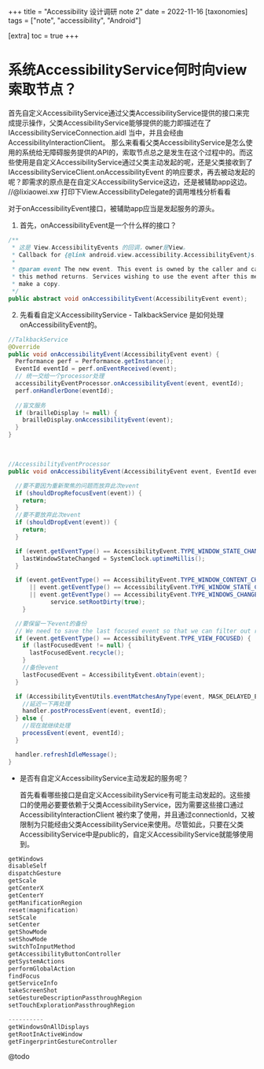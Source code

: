 +++
title = "Accessibility 设计调研 note 2"
date = 2022-11-16
[taxonomies]
  tags = ["note", "accessibility", "Android"]

[extra]
  toc = true
+++

# 系统AccessibilityService何时向view索取节点？

首先自定义AccessibilityService通过父类AccessibilityService提供的接口来完成提示操作，父类AccessibilityService能够提供的能力即描述在了 IAccessibilityServiceConnection.aidl 当中，并且会经由AccessibilityInteractionClient。
那么来看看父类AccessibilityService是怎么使用的系统给无障碍服务提供的API的，索取节点总之是发生在这个过程中的。而这些使用是自定义AccessibilityService通过父类主动发起的呢，还是父类接收到了 IAccessibilityServiceClient.onAccessibilityEvent 的响应要求，再去被动发起的呢？即需求的原点是在自定义AccessibilityService这边，还是被辅助app这边。
//@lixiaowei.xw 打印下View.AccessibilityDelegate的调用堆栈分析看看

对于onAccessibilityEvent接口，被辅助app应当是发起服务的源头。

1. 首先，onAccessibilityEvent是一个什么样的接口？
```java
/**
 * 这是 View.AccessibilityEvents 的回调，owner是View。
 * Callback for {@link android.view.accessibility.AccessibilityEvent}s.
 *
 * @param event The new event. This event is owned by the caller and cannot be used after
 * this method returns. Services wishing to use the event after this method returns should
 * make a copy.
 */
public abstract void onAccessibilityEvent(AccessibilityEvent event);
```

2. 先看看自定义AccessibilityService - TalkbackService 是如何处理 onAccessibilityEvent的。
```java
//TalkbackService
@Override
public void onAccessibilityEvent(AccessibilityEvent event) {
  Performance perf = Performance.getInstance();
  EventId eventId = perf.onEventReceived(event);
  // 统一交给一个processor处理
  accessibilityEventProcessor.onAccessibilityEvent(event, eventId);
  perf.onHandlerDone(eventId);
 
  //盲文服务
  if (brailleDisplay != null) {
    brailleDisplay.onAccessibilityEvent(event);
  }
}
```
 <br/>

```java
//AccessibilityEventProcessor
public void onAccessibilityEvent(AccessibilityEvent event, EventId eventId) {

  //要不要因为重新聚焦的问题而放弃此次event
  if (shouldDropRefocusEvent(event)) {
    return;
  }
  //要不要放弃此次event
  if (shouldDropEvent(event)) {
    return;
  }

  if (event.getEventType() == AccessibilityEvent.TYPE_WINDOW_STATE_CHANGED) {
    lastWindowStateChanged = SystemClock.uptimeMillis();
  }

  if (event.getEventType() == AccessibilityEvent.TYPE_WINDOW_CONTENT_CHANGED
      || event.getEventType() == AccessibilityEvent.TYPE_WINDOW_STATE_CHANGED
      || event.getEventType() == AccessibilityEvent.TYPE_WINDOWS_CHANGED) {
            service.setRootDirty(true);
    }

  //要保留一下event的备份
  // We need to save the last focused event so that we can filter out related selected events.
  if (event.getEventType() == AccessibilityEvent.TYPE_VIEW_FOCUSED) {
    if (lastFocusedEvent != null) {
      lastFocusedEvent.recycle();
    }
    //备份event
    lastFocusedEvent = AccessibilityEvent.obtain(event);
  }

  if (AccessibilityEventUtils.eventMatchesAnyType(event, MASK_DELAYED_EVENT_TYPES)) {
    //延迟一下再处理
    handler.postProcessEvent(event, eventId);
  } else {
    //现在就继续处理
    processEvent(event, eventId);
  }

  handler.refreshIdleMessage();
}
```

- 是否有自定义AccessibilityService主动发起的服务呢？

    首先看看哪些接口是自定义AccessibilityService有可能主动发起的。这些接口的使用必要要依赖于父类AccessibilityService，因为需要这些接口通过AccessibilityInteractionClient 被约束了使用，并且通过connectionId，又被限制为只能经由父类AccessibilityService来使用。尽管如此，只要在父类AccessibilityService中是public的，自定义AccessibilityService就能够使用到。
```kotlin
getWindows
disableSelf
dispatchGesture
getScale
getCenterX
getCenterY
getManificationRegion
reset(magnification)
setScale
setCenter
getShowMode
setShowMode
switchToInputMethod
getAccessibilityButtonController
getSystemActions
performGlobalAction
findFocus
getServiceInfo
takeScreenShot
setGestureDescriptionPassthroughRegion
setTouchExplorationPassthroughRegion

----------
getWindowsOnAllDisplays
getRootInActiveWindow
getFingerprintGestureController
```

@todo